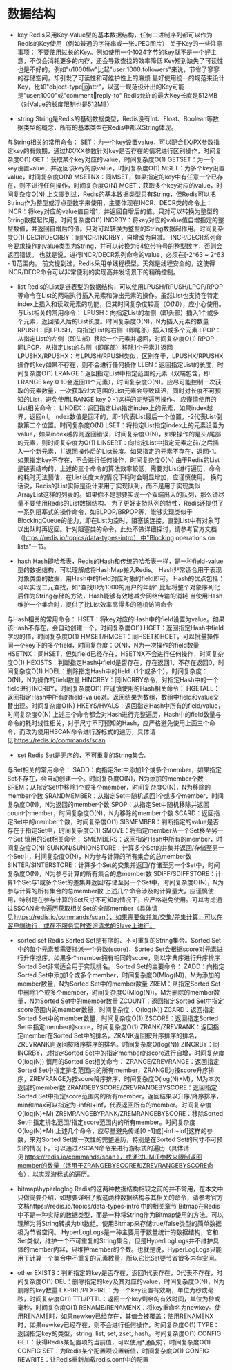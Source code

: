 # 数据结构
- key
Redis采用Key-Value型的基本数据结构，任何二进制序列都可以作为Redis的Key使用（例如普通的字符串或一张JPEG图片） 
关于Key的一些注意事项： 
    不要使用过长的Key。例如使用一个1024字节的key就不是一个好主意，不仅会消耗更多的内存，还会导致查找的效率降低 
    Key短到缺失了可读性也是不好的，例如"u1000flw"比起"user:1000:followers"来说，节省了寥寥的存储空间，却引发了可读性和可维护性上的麻烦 
    最好使用统一的规范来设计Key，比如"object-type:id:attr"，以这一规范设计出的Key可能是"user:1000"或"comment:1234:reply-to" 
    Redis允许的最大Key长度是512MB（对Value的长度限制也是512MB） 

- string
String是Redis的基础数据类型，Redis没有Int、Float、Boolean等数据类型的概念，所有的基本类型在Redis中都以String体现。 

与String相关的常用命令： 
    SET：为一个key设置value，可以配合EX/PX参数指定key的有效期，通过NX/XX参数针对key是否存在的情况进行区别操作，时间复杂度O(1) 
    GET：获取某个key对应的value，时间复杂度O(1) 
    GETSET：为一个key设置value，并返回该key的原value，时间复杂度O(1) 
    MSET：为多个key设置value，时间复杂度O(N) 
    MSETNX：同MSET，如果指定的key中有任意一个已存在，则不进行任何操作，时间复杂度O(N) 
    MGET：获取多个key对应的value，时间复杂度O(N) 
    上文提到过，Redis的基本数据类型只有String，但Redis可以把String作为整型或浮点型数字来使用，主要体现在INCR、DECR类的命令上： 
    INCR：将key对应的value值自增1，并返回自增后的值。只对可以转换为整型的String数据起作用。时间复杂度O(1) 
    INCRBY：将key对应的value值自增指定的整型数值，并返回自增后的值。只对可以转换为整型的String数据起作用。时间复杂度O(1) 
    DECR/DECRBY：同INCR/INCRBY，自增改为自减。 
    INCR/DECR系列命令要求操作的value类型为String，并可以转换为64位带符号的整型数字，否则会返回错误。 
    也就是说，进行INCR/DECR系列命令的value，必须在[-2^63 ~ 2^63 - 1]范围内。 
    前文提到过，Redis采用单线程模型，天然是线程安全的，这使得INCR/DECR命令可以非常便利的实现高并发场景下的精确控制。 

- list
Redis的List是链表型的数据结构，可以使用LPUSH/RPUSH/LPOP/RPOP等命令在List的两端执行插入元素和弹出元素的操作。虽然List也支持在特定index上插入和读取元素的功能，但其时间复杂度较高（O(N)），应小心使用。 
与List相关的常用命令： 
    LPUSH：向指定List的左侧（即头部）插入1个或多个元素，返回插入后的List长度。时间复杂度O(N)，N为插入元素的数量 
    RPUSH：同LPUSH，向指定List的右侧（即尾部）插入1或多个元素 
    LPOP：从指定List的左侧（即头部）移除一个元素并返回，时间复杂度O(1) 
    RPOP：同LPOP，从指定List的右侧（即尾部）移除1个元素并返回 
    LPUSHX/RPUSHX：与LPUSH/RPUSH类似，区别在于，LPUSHX/RPUSHX操作的key如果不存在，则不会进行任何操作 
    LLEN：返回指定List的长度，时间复杂度O(1) 
    LRANGE：返回指定List中指定范围的元素（双端包含，即LRANGE key 0 10会返回11个元素），时间复杂度O(N)。应尽可能控制一次获取的元素数量，一次获取过大范围的List元素会导致延迟，同时对长度不可预知的List，避免使用LRANGE key 0 -1这样的完整遍历操作。 
应谨慎使用的List相关命令： 
    LINDEX：返回指定List指定index上的元素，如果index越界，返回nil。index数值是回环的，即-1代表List最后一个位置，-2代表List倒数第二个位置。时间复杂度O(N) 
    LSET：将指定List指定index上的元素设置为value，如果index越界则返回错误，时间复杂度O(N)，如果操作的是头/尾部的元素，则时间复杂度为O(1) 
    LINSERT：向指定List中指定元素之前/之后插入一个新元素，并返回操作后的List长度。如果指定的元素不存在，返回-1。如果指定key不存在，不会进行任何操作，时间复杂度O(N) 
    由于Redis的List是链表结构的，上述的三个命令的算法效率较低，需要对List进行遍历，命令的耗时无法预估，在List长度大的情况下耗时会明显增加，应谨慎使用。 
    换句话说，Redis的List实际是设计来用于实现队列，而不是用于实现类似ArrayList这样的列表的。如果你不是想要实现一个双端出入的队列，那么请尽量不要使用Redis的List数据结构。 
    为了更好支持队列的特性，Redis还提供了一系列阻塞式的操作命令，如BLPOP/BRPOP等，能够实现类似于BlockingQueue的能力，即在List为空时，阻塞该连接，直到List中有对象可以出队时再返回。针对阻塞类的命令，此处不做详细探讨，请参考官方文档（https://redis.io/topics/data-types-intro） 中"Blocking operations on lists"一节。 

- hash
Hash即哈希表，Redis的Hash和传统的哈希表一样，是一种field-value型的数据结构，可以理解成将HashMap搬入Redis。 
Hash非常适合用于表现对象类型的数据，用Hash中的field对应对象的field即可。 
Hash的优点包括： 
可以实现二元查找，如"查找ID为1000的用户的年龄" 
比起将整个对象序列化后作为String存储的方法，Hash能够有效地减少网络传输的消耗 
当使用Hash维护一个集合时，提供了比List效率高得多的随机访问命令 

与Hash相关的常用命令： 
    HSET：将key对应的Hash中的field设置为value。如果该Hash不存在，会自动创建一个。时间复杂度O(1) 
    HGET：返回指定Hash中field字段的值，时间复杂度O(1) 
    HMSET/HMGET：同HSET和HGET，可以批量操作同一个key下的多个field，时间复杂度：O(N)，N为一次操作的field数量 
    HSETNX：同HSET，但如field已经存在，HSETNX不会进行任何操作，时间复杂度O(1) 
    HEXISTS：判断指定Hash中field是否存在，存在返回1，不存在返回0，时间复杂度O(1) 
    HDEL：删除指定Hash中的field（1个或多个），时间复杂度：O(N)，N为操作的field数量 
    HINCRBY：同INCRBY命令，对指定Hash中的一个field进行INCRBY，时间复杂度O(1) 
应谨慎使用的Hash相关命令： 
    HGETALL：返回指定Hash中所有的field-value对。返回结果为数组，数组中field和value交替出现。时间复杂度O(N) 
    HKEYS/HVALS：返回指定Hash中所有的field/value，时间复杂度O(N) 
    上述三个命令都会对Hash进行完整遍历，Hash中的field数量与命令的耗时线性相关，对于尺寸不可预知的Hash，应严格避免使用上面三个命令，而改为使用HSCAN命令进行游标式的遍历，具体请见 https://redis.io/commands/scan 

- set
Redis Set是无序的，不可重复的String集合。 

与Set相关的常用命令： 
    SADD：向指定Set中添加1个或多个member，如果指定Set不存在，会自动创建一个。时间复杂度O(N)，N为添加的member个数 
    SREM：从指定Set中移除1个或多个member，时间复杂度O(N)，N为移除的member个数 
    SRANDMEMBER：从指定Set中随机返回1个或多个member，时间复杂度O(N)，N为返回的member个数 
    SPOP：从指定Set中随机移除并返回count个member，时间复杂度O(N)，N为移除的member个数 
    SCARD：返回指定Set中的member个数，时间复杂度O(1) 
    SISMEMBER：判断指定的value是否存在于指定Set中，时间复杂度O(1) 
    SMOVE：将指定member从一个Set移至另一个Set 
慎用的Set相关命令： 
    SMEMBERS：返回指定Hash中所有的member，时间复杂度O(N) 
    SUNION/SUNIONSTORE：计算多个Set的并集并返回/存储至另一个Set中，时间复杂度O(N)，N为参与计算的所有集合的总member数 
    SINTER/SINTERSTORE：计算多个Set的交集并返回/存储至另一个Set中，时间复杂度O(N)，N为参与计算的所有集合的总member数 
    SDIFF/SDIFFSTORE：计算1个Set与1或多个Set的差集并返回/存储至另一个Set中，时间复杂度O(N)，N为参与计算的所有集合的总member数 
    上述几个命令涉及的计算量大，应谨慎使用，特别是在参与计算的Set尺寸不可知的情况下，应严格避免使用。可以考虑通过SSCAN命令遍历获取相关Set的全部member（具体请见 https://redis.io/commands/scan ），如果需要做并集/交集/差集计算，可以在客户端进行，或在不服务实时查询请求的Slave上进行。 

- sorted set
Redis Sorted Set是有序的、不可重复的String集合。Sorted Set中的每个元素都需要指派一个分数(score)，Sorted Set会根据score对元素进行升序排序。如果多个member拥有相同的score，则以字典序进行升序排序
Sorted Set非常适合用于实现排名。 
Sorted Set的主要命令： 
    ZADD：向指定Sorted Set中添加1个或多个member，时间复杂度O(Mlog(N))，M为添加的member数量，N为Sorted Set中的member数量 
    ZREM：从指定Sorted Set中删除1个或多个member，时间复杂度O(Mlog(N))，M为删除的member数量，N为Sorted Set中的member数量 
    ZCOUNT：返回指定Sorted Set中指定score范围内的member数量，时间复杂度：O(log(N)) 
    ZCARD：返回指定Sorted Set中的member数量，时间复杂度O(1) 
    ZSCORE：返回指定Sorted Set中指定member的score，时间复杂度O(1) 
    ZRANK/ZREVRANK：返回指定member在Sorted Set中的排名，ZRANK返回按升序排序的排名，ZREVRANK则返回按降序排序的排名。时间复杂度O(log(N)) 
    ZINCRBY：同INCRBY，对指定Sorted Set中的指定member的score进行自增，时间复杂度O(log(N)) 
慎用的Sorted Set相关命令： 
    ZRANGE/ZREVRANGE：返回指定Sorted Set中指定排名范围内的所有member，ZRANGE为按score升序排序，ZREVRANGE为按score降序排序，时间复杂度O(log(N)+M)，M为本次返回的member数 
    ZRANGEBYSCORE/ZREVRANGEBYSCORE：返回指定Sorted Set中指定score范围内的所有member，返回结果以升序/降序排序，min和max可以指定为-inf和+inf，代表返回所有的member。时间复杂度O(log(N)+M) 
    ZREMRANGEBYRANK/ZREMRANGEBYSCORE：移除Sorted Set中指定排名范围/指定score范围内的所有member。时间复杂度O(log(N)+M) 
    上述几个命令，应尽量避免传递[0 -1]或[-inf +inf]这样的参数，来对Sorted Set做一次性的完整遍历，特别是在Sorted Set的尺寸不可预知的情况下。可以通过ZSCAN命令来进行游标式的遍历（具体请见 https://redis.io/commands/scan ），或通过LIMIT参数来限制返回member的数量（适用于ZRANGEBYSCORE和ZREVRANGEBYSCORE命令），以实现游标式的遍历。 

- bitmap\hyperloglog
Redis的这两种数据结构相较之前的并不常用，在本文中只做简要介绍，如想要详细了解这两种数据结构与其相关的命令，请参考官方文档https://redis.io/topics/data-types-intro 中的相关章节 
Bitmap在Redis中不是一种实际的数据类型，而是一种将String作为Bitmap使用的方法。可以理解为将String转换为bit数组。使用Bitmap来存储true/false类型的简单数据极为节省空间。 
HyperLogLogs是一种主要用于数量统计的数据结构，它和Set类似，维护一个不可重复的String集合，但是HyperLogLogs并不维护具体的member内容，只维护member的个数。也就是说，HyperLogLogs只能用于计算一个集合中不重复的元素数量，所以它比Set要节省很多内存空间。 

- other
    EXISTS：判断指定的key是否存在，返回1代表存在，0代表不存在，时间复杂度O(1) 
    DEL：删除指定的key及其对应的value，时间复杂度O(N)，N为删除的key数量 
    EXPIRE/PEXPIRE：为一个key设置有效期，单位为秒或毫秒，时间复杂度O(1) 
    TTL/PTTL：返回一个key剩余的有效时间，单位为秒或毫秒，时间复杂度O(1) 
    RENAME/RENAMENX：将key重命名为newkey。使用RENAME时，如果newkey已经存在，其值会被覆盖；使用RENAMENX时，如果newkey已经存在，则不会进行任何操作，时间复杂度O(1) 
    TYPE：返回指定key的类型，string, list, set, zset, hash。时间复杂度O(1) 
    CONFIG GET：获得Redis某配置项的当前值，可以使用*通配符，时间复杂度O(1) 
    CONFIG SET：为Redis某个配置项设置新值，时间复杂度O(1) 
    CONFIG REWRITE：让Redis重新加载redis.conf中的配置 
